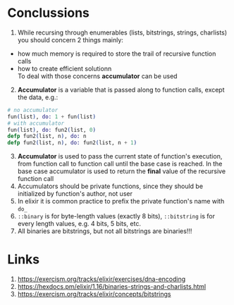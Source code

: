 # Conclussions
1. While recursing through enumerables (lists, bitstrings, strings, charlists) you should concern 2 things mainly:
- how much memory is required to store the trail of recursive function calls
- how to create efficient solutionn\
To deal with those concerns **accumulator** can be used
2. **Accumulator** is a variable that is passed along to function calls, except the data, e.g.:
```elixir
# no accumulator
fun(list), do: 1 + fun(list) 
# with accumulator
fun(list), do: fun2(list, 0)
defp fun2(list, n), do: n
defp fun2(list, n), do: fun2(list, n + 1)
```
3. **Accumulator** is used to pass the current state of function's execution, from function call to function call until the base case is reached. In the base case accumulator is used to return the **final** value of the recursive function call
4. Accumulators should be private functions, since they should be initialized by function's author, not user
5. In elixir it is common practice to prefix the private function's name with `do_`
6. `::binary` is for byte-length values (exactly 8 bits), `::bitstring` is for every length values, e.g. 4 bits, 5 bits, etc.
7. All binaries are bitstrings, but not all bitstrings are binaries!!!

# Links
1. https://exercism.org/tracks/elixir/exercises/dna-encoding
2. https://hexdocs.pm/elixir/1.16/binaries-strings-and-charlists.html
3. https://exercism.org/tracks/elixir/concepts/bitstrings





